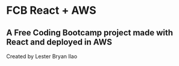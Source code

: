 # FCB React + AWS
A Free Coding Bootcamp project made with React and deployed in AWS
---

Created by Lester Bryan Ilao
